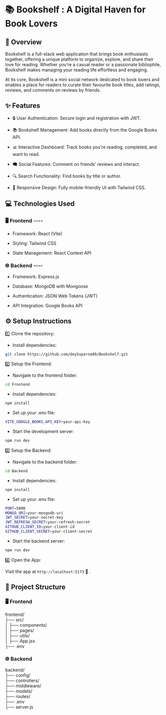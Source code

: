 # 📚 Bookshelf : A Digital Haven for Book Lovers

## 📝 Overview

Bookshelf is a full-stack web application that brings book enthusiasts together, offering a unique platform to organize, explore, and share their love for reading. Whether you’re a casual reader or a passionate bibliophile, Bookshelf makes managing your reading life effortless and engaging.

At its core, Bookshelf is a mini social network dedicated to book lovers and enables a place for readers to curate their favourite book titles, add ratings, reviews, and comments on reviews by friends.

## ✨ Features

- 🔒 User Authentication: Secure login and registration with JWT.

- 📚 Bookshelf Management: Add books directly from the Google Books API.

- 📊 Interactive Dashboard: Track books you’re reading, completed, and want to read.

- 🗨️ Social Features: Comment on friends’ reviews and interact.

- 🔍 Search Functionality: Find books by title or author.

- 📱 Responsive Design: Fully mobile-friendly UI with Tailwind CSS.

## 💻 Technologies Used

### 🖥️ Frontend ----

- Framework: React (Vite)

- Styling: Tailwind CSS

- State Management: React Context API

### 🌐 Backend ----

- Framework: Express.js

- Database: MongoDB with Mongoose

- Authentication: JSON Web Tokens (JWT)

- API Integration: Google Books API

## ⚙️ Setup Instructions

1️⃣ Clone the repository:

- Install dependencies:

```bash
git clone https://github.com/deySuparna09/Bookshelf.git
```

2️⃣ Setup the Frontend:

- Navigate to the frontend folder:

```bash
cd Frontend
```

- Install dependencies:

```bash
npm install
```

- Set up your .env file:

```bash
VITE_GOOGLE_BOOKS_API_KEY=your-api-key
```

- Start the development server:

```bash
npm run dev
```

3️⃣ Setup the Backend:

- Navigate to the backend folder:

```bash
cd Backend
```

- Install dependencies:

```bash
npm install
```

- Set up your .env file:

```bash
PORT=5000
MONGO_URI=your-mongodb-uri
JWT_SECRET=your-secret-key
JWT_REFRESH_SECRET=your-refresh-secret
GITHUB_CLIENT_ID=your-client-id
GITHUB_CLIENT_SECRET=your-client-secret
```

- Start the backend server:

```bash
npm run dev
```

4️⃣ Open the App:

Visit the app at `http://localhost:5173` 🎉 .

## 📂 Project Structure

### 🖥️ Frontend

frontend/  
├── src/  
│ ├── components/  
│ ├── pages/  
│ ├── utils/  
│ ├── App.jsx  
├── .env

### 🌐 Backend

backend/  
├── config/  
├── controllers/  
├── middleware/  
├── models/  
├── routes/  
├── .env  
├── server.js
